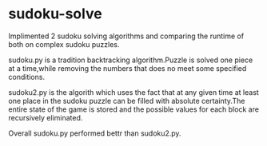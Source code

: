 # sudoku-solve

Implimented 2 sudoku solving algorithms and comparing the runtime of both on complex sudoku puzzles.

sudoku.py is a tradition backtracking algorithm.Puzzle is solved one piece at a time,while removing the numbers that does no meet some specified conditions.

sudoku2.py is the algorith which uses the fact that at any given time at least one place in the sudoku puzzle can be filled with absolute certainty.The entire state of the game is stored and the possible values for each block are recursively eliminated.

Overall sudoku.py performed bettr than sudoku2.py.
